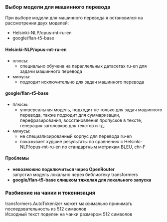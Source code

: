### Выбор модели для машинного перевода  

При выборе модели для машинного перевода я остановился на рассмотрении двух моделей:
- Helsinki-NLP/opus-mt-ru-en
- google/flan-t5-base

#### Helsinki-NLP/opus-mt-ru-en
- плюсы:  
    - специально обучена на параллельных датасетах ru-en для задачи машинного перевода
- минусы:
    - подходит исключительно для задач машинного перевода  

#### google/flan-t5-base
- плюсы:  
    - универсальная модель, подходит не только для задач машинного перевода, также подходит для суммаризации, перефразирования, восстановления пропусков в тексте, генерация заголовков для текстов и тд. 
- минусы:
    - не специализированный корпус для перевода ru-en
    - показывает худшие результаты по сравнению с Helsinki-NLP/opus-mt-ru-en по стандартным метрикам BLEU, chr-F  
  
#### Проблемы
- **невозможно подключиться через OpenRouter**  
    запустил модель локально через библиотеку transformers
- **google/flan-t5-base слишком тяжелая для локального запуска**

### Разбиение на чанки и токенизация

transformers.AutoTokenizer может максимально принимать последовательность из 512 символов  
Исходный текст поделен на чанки размером 512 символов